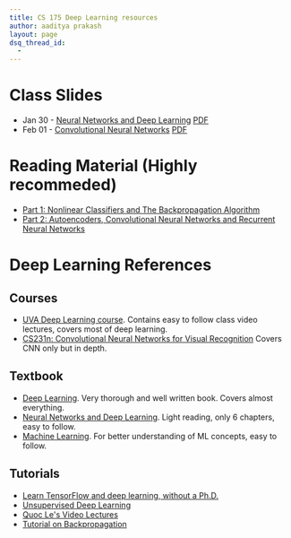 ```yaml
---
title: CS 175 Deep Learning resources
author: aaditya prakash
layout: page
dsq_thread_id:
  - 
---
```

# Class Slides

 * Jan 30 - [Neural Networks and Deep Learning](https://docs.google.com/presentation/d/10lMpUblysM1H7CQQAqHKnOaCza53TApTBuy7DQBpspo/edit#slide=id.g35f391192_00) [PDF](http://www.cs.brandeis.edu/~storer/cs175/Talks/2017-01-30-DeepLearningPart1.pdf)
 * Feb 01 - [Convolutional Neural Networks](https://docs.google.com/presentation/d/1-lByuEiKbR9jP-tNvCHBxFOuCvjORM-idmqFtLTTPJo/edit?usp=sharing) [PDF](http://www.cs.brandeis.edu/~storer/cs175/Talks/2017-02-01-DeepLearningPart2.pdf)
 
# Reading Material (Highly recommeded)
 * [Part 1: Nonlinear Classifiers and The Backpropagation Algorithm](https://cs.stanford.edu/~quocle/tutorial1.pdf)
 * [Part 2: Autoencoders, Convolutional Neural Networks and Recurrent Neural Networks](https://cs.stanford.edu/~quocle/tutorial2.pdf)


# Deep Learning References

## Courses
 * [UVA Deep Learning course](http://uvadlc.github.io/). Contains easy to follow class video lectures, covers most of deep learning.
 * [CS231n: Convolutional Neural Networks for Visual Recognition](http://cs231n.stanford.edu/) Covers CNN only but in depth.

## Textbook
 * [Deep Learning](http://www.deeplearningbook.org/). Very thorough and well written book. Covers almost everything.
 * [Neural Networks and Deep Learning](http://neuralnetworksanddeeplearning.com/). Light reading, only 6 chapters, easy to follow.
 * [Machine Learning](http://alex.smola.org/drafts/thebook.pdf). For better understanding of ML concepts, easy to follow.

## Tutorials
 * [Learn TensorFlow and deep learning, without a Ph.D.](https://cloud.google.com/blog/big-data/2017/01/learn-tensorflow-and-deep-learning-without-a-phd)
 * [Unsupervised Deep Learning](http://deeplearning.stanford.edu/tutorial/)
 * [Quoc Le's Video Lectures](http://www.trivedigaurav.com/blog/quoc-les-lectures-on-deep-learning/)
 * [Tutorial on Backpropagation](http://www.offconvex.org/2016/12/20/backprop/)



